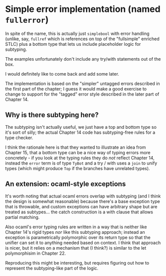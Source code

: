 # Simple error implementation (named `fullerror`)

In spite of the name, this is actually just `simplebool` with error
handling (unlike, say, `fullref` which is references on top of the
"fullsimple" enriched STLC) plus a bottom type that lets us
include placeholder logic for subtyping.

The examples unfortunately don't include any try/with statements
out of the box.

I would definitely like to come back and add some later.

The implementation is based on the "simpler" untagged errors described
in the first part of the chapter; I guess it would make a good exercise
to change to support for the "tagged" error style described in the later
part of Chapter 14.

## Why is there subtyping here?

The subtyping isn't actually useful, we just have a top and bottom type so it's
sort of silly; the actual Chapter 14 code has subtyping-free rules for a type
checker.

I think the rationale here is that they wanted to illustrate an idea
from Chapter 15, that a bottom type can be a nice way of typing errors
more concretely - if you look at the typing rules they do *not* reflect
Chapter 14, instead the `error` term is of type `TyBot` and a try / with
uses a `join` to unify types (which might produce `Top` if the branches
have unrelated types).

## An extension: ocaml-style exceptions

It's worth noting that actual ocaml errors overlap with subtyping (and
I think the design is somewhat reasonable) because there's a base
exception type that is throwable, and custom exceptions can have arbitrary
shape but are treated as subtypes... the catch construction is a with
clause that allows partial matching.

Also ocaml's error typing rules are written in a way that is neither
like Chapter 14's rigid types *nor* like this subtyping approach; instead
an exception is parametrically polymorphic over its return type so that
the unifier can set it to anything needed based on context. I think that
approach is nicer, but it relies on a mechanism that (I think?) is similar
to the let polymorphisim in Chapter 22.

Reproducing this might be interesting, but requires figuring out how
to represent the subtyping-like part of the logic.
